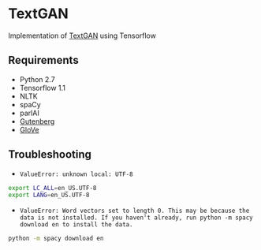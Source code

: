 TextGAN
=======
Implementation of [TextGAN](https://c4209155-a-62cb3a1a-s-sites.googlegroups.com/site/nips2016adversarial/WAT16_paper_20.pdf?attachauth=ANoY7cqpAyY5CnhFXJnMkCb5JpTtM-SAdM3a4lGtDwHTc9Zgk1_S4ARZEA-GChW9mUOEN13e58IlNJHZER3DxCvDrRJSayUeM-Ss9rAxYl7eTVCUtzyxoI53o2lBASgxjnGammqZB8XODyoMwO_mjKSgTA2eMAih2nXVG9XyEugbJ2FfoEj4YEw-RxOPVOzzY55zvyHBA6DmnNRnlFn6e7s_pgUu5vySPGse-6EUi4aWkI-kFo5pl9E%3D&attredirects=0) using Tensorflow

Requirements
------------
- Python 2.7
- Tensorflow 1.1
- NLTK
- spaCy
- parlAI
- [Gutenberg](https://web.eecs.umich.edu/~lahiri/gutenberg_dataset.html)
- [GloVe](https://nlp.stanford.edu/projects/glove/)

Troubleshooting
---------------
- `ValueError: unknown local: UTF-8`

```bash
export LC_ALL=en_US.UTF-8
export LANG=en_US.UTF-8
```

- `ValueError: Word vectors set to length 0. This may be because the data is not installed. If you haven't already, run python -m spacy download en to install the data.`

```bash
python -m spacy download en
```
